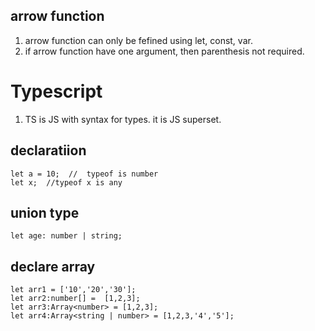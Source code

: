 ## arrow function
1. arrow function can only be fefined using let, const, var.
2. if arrow function have one argument, then parenthesis not required.


# Typescript
1. TS is JS with syntax for types. it is JS superset.

## declaratiion
```
let a = 10;  //  typeof is number
let x;  //typeof x is any

```

## union type
```
let age: number | string;
```

## declare array
```
let arr1 = ['10','20','30'];
let arr2:number[] =  [1,2,3];
let arr3:Array<number> = [1,2,3];
let arr4:Array<string | number> = [1,2,3,'4','5'];
```

